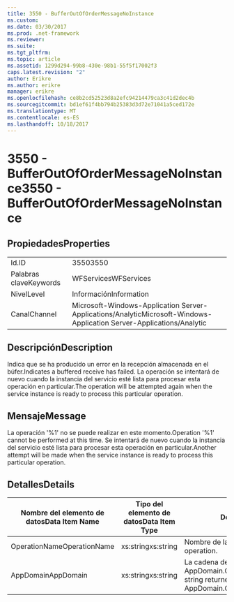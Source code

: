 ```yaml
---
title: 3550 - BufferOutOfOrderMessageNoInstance
ms.custom: 
ms.date: 03/30/2017
ms.prod: .net-framework
ms.reviewer: 
ms.suite: 
ms.tgt_pltfrm: 
ms.topic: article
ms.assetid: 1299d294-99b8-430e-98b1-55f5f17002f3
caps.latest.revision: "2"
author: Erikre
ms.author: erikre
manager: erikre
ms.openlocfilehash: ce8b2cd52523d8a2efc94214479ca3c41d2dec4b
ms.sourcegitcommit: bd1ef61f4bb794b25383d3d72e71041a5ced172e
ms.translationtype: MT
ms.contentlocale: es-ES
ms.lasthandoff: 10/18/2017
---
```

# <a name="3550---bufferoutofordermessagenoinstance"></a><span data-ttu-id="ce201-102">3550 - BufferOutOfOrderMessageNoInstance</span><span class="sxs-lookup"><span data-stu-id="ce201-102">3550 - BufferOutOfOrderMessageNoInstance</span></span>
## <a name="properties"></a><span data-ttu-id="ce201-103">Propiedades</span><span class="sxs-lookup"><span data-stu-id="ce201-103">Properties</span></span>  
  
|||  
|-|-|  
|<span data-ttu-id="ce201-104">Id.</span><span class="sxs-lookup"><span data-stu-id="ce201-104">ID</span></span>|<span data-ttu-id="ce201-105">3550</span><span class="sxs-lookup"><span data-stu-id="ce201-105">3550</span></span>|  
|<span data-ttu-id="ce201-106">Palabras clave</span><span class="sxs-lookup"><span data-stu-id="ce201-106">Keywords</span></span>|<span data-ttu-id="ce201-107">WFServices</span><span class="sxs-lookup"><span data-stu-id="ce201-107">WFServices</span></span>|  
|<span data-ttu-id="ce201-108">Nivel</span><span class="sxs-lookup"><span data-stu-id="ce201-108">Level</span></span>|<span data-ttu-id="ce201-109">Información</span><span class="sxs-lookup"><span data-stu-id="ce201-109">Information</span></span>|  
|<span data-ttu-id="ce201-110">Canal</span><span class="sxs-lookup"><span data-stu-id="ce201-110">Channel</span></span>|<span data-ttu-id="ce201-111">Microsoft-Windows-Application Server-Applications/Analytic</span><span class="sxs-lookup"><span data-stu-id="ce201-111">Microsoft-Windows-Application Server-Applications/Analytic</span></span>|  
  
## <a name="description"></a><span data-ttu-id="ce201-112">Descripción</span><span class="sxs-lookup"><span data-stu-id="ce201-112">Description</span></span>  
 <span data-ttu-id="ce201-113">Indica que se ha producido un error en la recepción almacenada en el búfer.</span><span class="sxs-lookup"><span data-stu-id="ce201-113">Indicates a buffered receive has failed.</span></span> <span data-ttu-id="ce201-114">La operación se intentará de nuevo cuando la instancia del servicio esté lista para procesar esta operación en particular.</span><span class="sxs-lookup"><span data-stu-id="ce201-114">The operation will be attempted again when the service instance is ready to process this particular operation.</span></span>  
  
## <a name="message"></a><span data-ttu-id="ce201-115">Mensaje</span><span class="sxs-lookup"><span data-stu-id="ce201-115">Message</span></span>  
 <span data-ttu-id="ce201-116">La operación '%1' no se puede realizar en este momento.</span><span class="sxs-lookup"><span data-stu-id="ce201-116">Operation '%1' cannot be performed at this time.</span></span> <span data-ttu-id="ce201-117">Se intentará de nuevo cuando la instancia del servicio esté lista para procesar esta operación en particular.</span><span class="sxs-lookup"><span data-stu-id="ce201-117">Another attempt will be made when the service instance is ready to process this particular operation.</span></span>  
  
## <a name="details"></a><span data-ttu-id="ce201-118">Detalles</span><span class="sxs-lookup"><span data-stu-id="ce201-118">Details</span></span>  
  
|<span data-ttu-id="ce201-119">Nombre del elemento de datos</span><span class="sxs-lookup"><span data-stu-id="ce201-119">Data Item Name</span></span>|<span data-ttu-id="ce201-120">Tipo del elemento de datos</span><span class="sxs-lookup"><span data-stu-id="ce201-120">Data Item Type</span></span>|<span data-ttu-id="ce201-121">Descripción</span><span class="sxs-lookup"><span data-stu-id="ce201-121">Description</span></span>|  
|--------------------|--------------------|-----------------|  
|<span data-ttu-id="ce201-122">OperationName</span><span class="sxs-lookup"><span data-stu-id="ce201-122">OperationName</span></span>|<span data-ttu-id="ce201-123">xs:string</span><span class="sxs-lookup"><span data-stu-id="ce201-123">xs:string</span></span>|<span data-ttu-id="ce201-124">Nombre de la operación.</span><span class="sxs-lookup"><span data-stu-id="ce201-124">The name of the operation.</span></span>|  
|<span data-ttu-id="ce201-125">AppDomain</span><span class="sxs-lookup"><span data-stu-id="ce201-125">AppDomain</span></span>|<span data-ttu-id="ce201-126">xs:string</span><span class="sxs-lookup"><span data-stu-id="ce201-126">xs:string</span></span>|<span data-ttu-id="ce201-127">La cadena devuelta por AppDomain.CurrentDomain.FriendlyName.</span><span class="sxs-lookup"><span data-stu-id="ce201-127">The string returned by AppDomain.CurrentDomain.FriendlyName.</span></span>|

